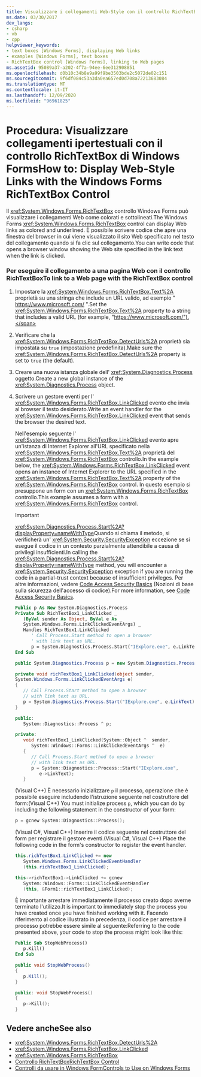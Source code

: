 ```yaml
---
title: Visualizzare i collegamenti Web-Style con il controllo RichTextBox
ms.date: 03/30/2017
dev_langs:
- csharp
- vb
- cpp
helpviewer_keywords:
- text boxes [Windows Forms], displaying Web links
- examples [Windows Forms], text boxes
- RichTextBox control [Windows Forms], linking to Web pages
ms.assetid: 95089a37-a202-4f7a-94ee-6ee312908851
ms.openlocfilehash: d0b10c34b8e9a99f9be3503bde2c5072de02c151
ms.sourcegitcommit: 9f6df084c53a3da0ea657ed0d708a72213683084
ms.translationtype: MT
ms.contentlocale: it-IT
ms.lasthandoff: 12/09/2020
ms.locfileid: "96961825"
---
```

# <a name="how-to-display-web-style-links-with-the-windows-forms-richtextbox-control"></a><span data-ttu-id="5f8b6-102">Procedura: Visualizzare collegamenti ipertestuali con il controllo RichTextBox di Windows Forms</span><span class="sxs-lookup"><span data-stu-id="5f8b6-102">How to: Display Web-Style Links with the Windows Forms RichTextBox Control</span></span>

<span data-ttu-id="5f8b6-103">Il <xref:System.Windows.Forms.RichTextBox> controllo Windows Forms può visualizzare i collegamenti Web come colorati e sottolineati.</span><span class="sxs-lookup"><span data-stu-id="5f8b6-103">The Windows Forms <xref:System.Windows.Forms.RichTextBox> control can display Web links as colored and underlined.</span></span> <span data-ttu-id="5f8b6-104">È possibile scrivere codice che apre una finestra del browser in cui viene visualizzato il sito Web specificato nel testo del collegamento quando si fa clic sul collegamento.</span><span class="sxs-lookup"><span data-stu-id="5f8b6-104">You can write code that opens a browser window showing the Web site specified in the link text when the link is clicked.</span></span>

### <a name="to-link-to-a-web-page-with-the-richtextbox-control"></a><span data-ttu-id="5f8b6-105">Per eseguire il collegamento a una pagina Web con il controllo RichTextBox</span><span class="sxs-lookup"><span data-stu-id="5f8b6-105">To link to a Web page with the RichTextBox control</span></span>

1. <span data-ttu-id="5f8b6-106">Impostare la <xref:System.Windows.Forms.RichTextBox.Text%2A> proprietà su una stringa che include un URL valido, ad esempio " https://www.microsoft.com/ ".</span><span class="sxs-lookup"><span data-stu-id="5f8b6-106">Set the <xref:System.Windows.Forms.RichTextBox.Text%2A> property to a string that includes a valid URL (for example, "https://www.microsoft.com/").</span></span>

2. <span data-ttu-id="5f8b6-107">Verificare che la <xref:System.Windows.Forms.RichTextBox.DetectUrls%2A> proprietà sia impostata su `true` (impostazione predefinita).</span><span class="sxs-lookup"><span data-stu-id="5f8b6-107">Make sure the <xref:System.Windows.Forms.RichTextBox.DetectUrls%2A> property is set to `true` (the default).</span></span>

3. <span data-ttu-id="5f8b6-108">Creare una nuova istanza globale dell' <xref:System.Diagnostics.Process> oggetto.</span><span class="sxs-lookup"><span data-stu-id="5f8b6-108">Create a new global instance of the <xref:System.Diagnostics.Process> object.</span></span>

4. <span data-ttu-id="5f8b6-109">Scrivere un gestore eventi per l' <xref:System.Windows.Forms.RichTextBox.LinkClicked> evento che invia al browser il testo desiderato.</span><span class="sxs-lookup"><span data-stu-id="5f8b6-109">Write an event handler for the <xref:System.Windows.Forms.RichTextBox.LinkClicked> event that sends the browser the desired text.</span></span>

    <span data-ttu-id="5f8b6-110">Nell'esempio seguente l' <xref:System.Windows.Forms.RichTextBox.LinkClicked> evento apre un'istanza di Internet Explorer all'URL specificato nella <xref:System.Windows.Forms.RichTextBox.Text%2A> proprietà del <xref:System.Windows.Forms.RichTextBox> controllo.</span><span class="sxs-lookup"><span data-stu-id="5f8b6-110">In the example below, the <xref:System.Windows.Forms.RichTextBox.LinkClicked> event opens an instance of Internet Explorer to the URL specified in the <xref:System.Windows.Forms.RichTextBox.Text%2A> property of the <xref:System.Windows.Forms.RichTextBox> control.</span></span> <span data-ttu-id="5f8b6-111">In questo esempio si presuppone un form con un <xref:System.Windows.Forms.RichTextBox> controllo.</span><span class="sxs-lookup"><span data-stu-id="5f8b6-111">This example assumes a form with a <xref:System.Windows.Forms.RichTextBox> control.</span></span>

    > [!IMPORTANT]
    > <span data-ttu-id="5f8b6-112"><xref:System.Diagnostics.Process.Start%2A?displayProperty=nameWithType>Quando si chiama il metodo, si verificherà un' <xref:System.Security.SecurityException> eccezione se si esegue il codice in un contesto parzialmente attendibile a causa di privilegi insufficienti.</span><span class="sxs-lookup"><span data-stu-id="5f8b6-112">In calling the <xref:System.Diagnostics.Process.Start%2A?displayProperty=nameWithType> method, you will encounter a <xref:System.Security.SecurityException> exception if you are running the code in a partial-trust context because of insufficient privileges.</span></span> <span data-ttu-id="5f8b6-113">Per altre informazioni, vedere [Code Access Security Basics](/dotnet/framework/misc/code-access-security-basics) (Nozioni di base sulla sicurezza dell'accesso di codice).</span><span class="sxs-lookup"><span data-stu-id="5f8b6-113">For more information, see [Code Access Security Basics](/dotnet/framework/misc/code-access-security-basics).</span></span>

    ```vb
    Public p As New System.Diagnostics.Process
    Private Sub RichTextBox1_LinkClicked _
       (ByVal sender As Object, ByVal e As _
       System.Windows.Forms.LinkClickedEventArgs) _
       Handles RichTextBox1.LinkClicked
          ' Call Process.Start method to open a browser
          ' with link text as URL.
          p = System.Diagnostics.Process.Start("IExplore.exe", e.LinkText)
    End Sub
    ```

    ```csharp
    public System.Diagnostics.Process p = new System.Diagnostics.Process();

    private void richTextBox1_LinkClicked(object sender,
    System.Windows.Forms.LinkClickedEventArgs e)
    {
       // Call Process.Start method to open a browser
       // with link text as URL.
       p = System.Diagnostics.Process.Start("IExplore.exe", e.LinkText);
    }
    ```

    ```cpp
    public:
       System::Diagnostics::Process ^ p;

    private:
       void richTextBox1_LinkClicked(System::Object ^  sender,
          System::Windows::Forms::LinkClickedEventArgs ^  e)
       {
          // Call Process.Start method to open a browser
          // with link text as URL.
          p = System::Diagnostics::Process::Start("IExplore.exe",
             e->LinkText);
       }
    ```

    <span data-ttu-id="5f8b6-114">(Visual C++) È necessario inizializzare `p` il processo, operazione che è possibile eseguire includendo l'istruzione seguente nel costruttore del form:</span><span class="sxs-lookup"><span data-stu-id="5f8b6-114">(Visual C++) You must initialize process `p`, which you can do by including the following statement in the constructor of your form:</span></span>

    ```cpp
    p = gcnew System::Diagnostics::Process();
    ```

    <span data-ttu-id="5f8b6-115">(Visual C#, Visual C++) Inserire il codice seguente nel costruttore del form per registrare il gestore eventi.</span><span class="sxs-lookup"><span data-stu-id="5f8b6-115">(Visual C#, Visual C++) Place the following code in the form's constructor to register the event handler.</span></span>

    ```csharp
    this.richTextBox1.LinkClicked += new
       System.Windows.Forms.LinkClickedEventHandler
       (this.richTextBox1_LinkClicked);
    ```

    ```cpp
    this->richTextBox1->LinkClicked += gcnew
       System::Windows::Forms::LinkClickedEventHandler
       (this, &Form1::richTextBox1_LinkClicked);
    ```

    <span data-ttu-id="5f8b6-116">È importante arrestare immediatamente il processo creato dopo averne terminato l'utilizzo.</span><span class="sxs-lookup"><span data-stu-id="5f8b6-116">It is important to immediately stop the process you have created once you have finished working with it.</span></span> <span data-ttu-id="5f8b6-117">Facendo riferimento al codice illustrato in precedenza, il codice per arrestare il processo potrebbe essere simile al seguente:</span><span class="sxs-lookup"><span data-stu-id="5f8b6-117">Referring to the code presented above, your code to stop the process might look like this:</span></span>

    ```vb
    Public Sub StopWebProcess()
       p.Kill()
    End Sub
    ```

    ```csharp
    public void StopWebProcess()
    {
       p.Kill();
    }
    ```

    ```cpp
    public: void StopWebProcess()
    {
       p->Kill();
    }
    ```

## <a name="see-also"></a><span data-ttu-id="5f8b6-118">Vedere anche</span><span class="sxs-lookup"><span data-stu-id="5f8b6-118">See also</span></span>

- <xref:System.Windows.Forms.RichTextBox.DetectUrls%2A>
- <xref:System.Windows.Forms.RichTextBox.LinkClicked>
- <xref:System.Windows.Forms.RichTextBox>
- [<span data-ttu-id="5f8b6-119">Controllo RichTextBox</span><span class="sxs-lookup"><span data-stu-id="5f8b6-119">RichTextBox Control</span></span>](richtextbox-control-windows-forms.md)
- [<span data-ttu-id="5f8b6-120">Controlli da usare in Windows Form</span><span class="sxs-lookup"><span data-stu-id="5f8b6-120">Controls to Use on Windows Forms</span></span>](controls-to-use-on-windows-forms.md)
